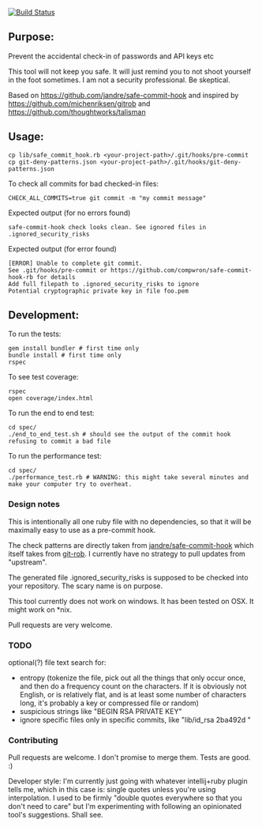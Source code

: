 [![Build Status](https://travis-ci.org/safe-commit-hook-rb/safe-commit-hook-rb.svg)](https://travis-ci.org/safe-commit-hook-rb/safe-commit-hook-rb)

Purpose:
--------

Prevent the accidental check-in of passwords and API keys etc

This tool will not keep you safe. It will just remind you to not shoot yourself in the foot sometimes. I am not a security professional. Be skeptical.

Based on https://github.com/jandre/safe-commit-hook and inspired by https://github.com/michenriksen/gitrob and https://github.com/thoughtworks/talisman


## Usage:

````
cp lib/safe_commit_hook.rb <your-project-path>/.git/hooks/pre-commit
cp git-deny-patterns.json <your-project-path>/.git/hooks/git-deny-patterns.json
````

To check all commits for bad checked-in files:
````
CHECK_ALL_COMMITS=true git commit -m "my commit message"
````

Expected output (for no errors found)

````
safe-commit-hook check looks clean. See ignored files in .ignored_security_risks
````

Expected output (for error found)

````
[ERROR] Unable to complete git commit.
See .git/hooks/pre-commit or https://github.com/compwron/safe-commit-hook-rb for details
Add full filepath to .ignored_security_risks to ignore
Potential cryptographic private key in file foo.pem
````

## Development:

To run the tests:

````
gem install bundler # first time only
bundle install # first time only
rspec
````

To see test coverage:
````
rspec
open coverage/index.html
````

To run the end to end test:

````
cd spec/
./end_to_end_test.sh # should see the output of the commit hook refusing to commit a bad file
````

To run the performance test:

````
cd spec/
./performance_test.rb # WARNING: this might take several minutes and make your computer try to overheat.
````



### Design notes

This is intentionally all one ruby file with no dependencies, so that it will be maximally easy to use as a pre-commit hook.

The check patterns are directly taken from [jandre/safe-commit-hook](https://github.com/jandre/safe-commit-hook) which itself takes from [git-rob](https://github.com/michenriksen/gitrob). I currently have no strategy to pull updates from "upstream".

The generated file .ignored_security_risks is supposed to be checked into your repository. The scary name is on purpose.

This tool currently does not work on windows. It has been tested on OSX. It might work on *nix.

Pull requests are very welcome.

### TODO

optional(?) file text search for:

- entropy (tokenize the file, pick out all the things that only occur once, and then do a frequency count on the characters. If it is obviously not English, or is relatively flat, and is at least some number of characters long, it's probably a key or compressed file or random)
- suspicious strings like "BEGIN RSA PRIVATE KEY"
- ignore specific files only in specific commits, like "lib/id_rsa 2ba492d " 

### Contributing

Pull requests are welcome. I don't promise to merge them. Tests are good. :)

Developer style: I'm currently just going with whatever intellij+ruby plugin tells me, which in this case is: single quotes unless you're using interpolation. I used to be firmly "double quotes everywhere so that you don't need to care" but I'm experimenting with following an opinionated tool's suggestions. Shall see.
